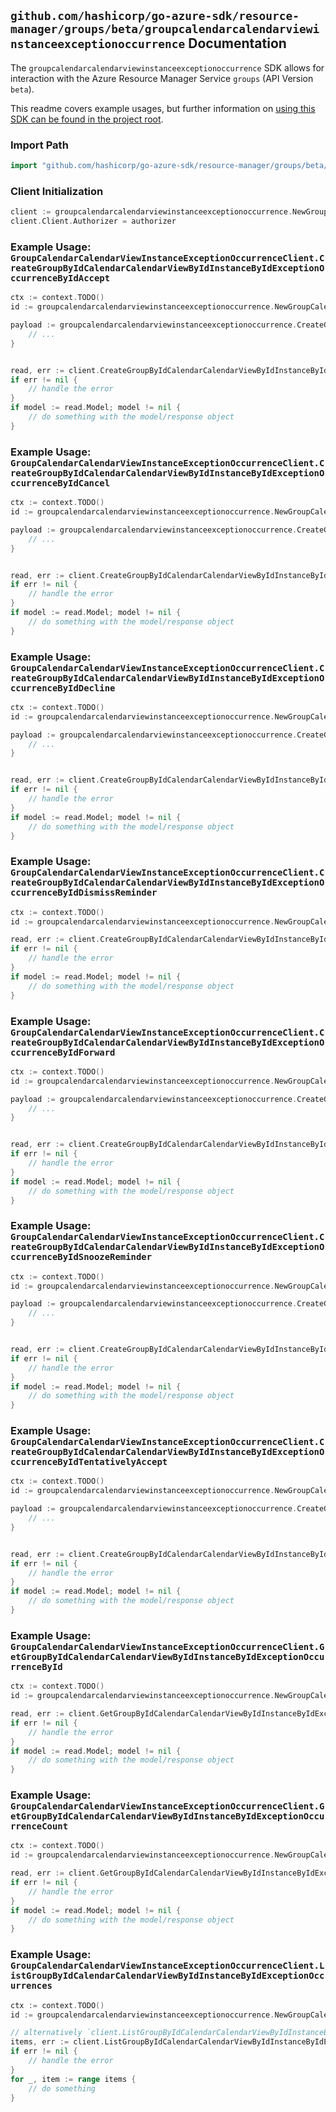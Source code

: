 
## `github.com/hashicorp/go-azure-sdk/resource-manager/groups/beta/groupcalendarcalendarviewinstanceexceptionoccurrence` Documentation

The `groupcalendarcalendarviewinstanceexceptionoccurrence` SDK allows for interaction with the Azure Resource Manager Service `groups` (API Version `beta`).

This readme covers example usages, but further information on [using this SDK can be found in the project root](https://github.com/hashicorp/go-azure-sdk/tree/main/docs).

### Import Path

```go
import "github.com/hashicorp/go-azure-sdk/resource-manager/groups/beta/groupcalendarcalendarviewinstanceexceptionoccurrence"
```


### Client Initialization

```go
client := groupcalendarcalendarviewinstanceexceptionoccurrence.NewGroupCalendarCalendarViewInstanceExceptionOccurrenceClientWithBaseURI("https://management.azure.com")
client.Client.Authorizer = authorizer
```


### Example Usage: `GroupCalendarCalendarViewInstanceExceptionOccurrenceClient.CreateGroupByIdCalendarCalendarViewByIdInstanceByIdExceptionOccurrenceByIdAccept`

```go
ctx := context.TODO()
id := groupcalendarcalendarviewinstanceexceptionoccurrence.NewGroupCalendarCalendarViewInstanceExceptionOccurrenceID("groupIdValue", "eventIdValue", "eventId1Value", "eventId2Value")

payload := groupcalendarcalendarviewinstanceexceptionoccurrence.CreateGroupByIdCalendarCalendarViewByIdInstanceByIdExceptionOccurrenceByIdAcceptRequest{
	// ...
}


read, err := client.CreateGroupByIdCalendarCalendarViewByIdInstanceByIdExceptionOccurrenceByIdAccept(ctx, id, payload)
if err != nil {
	// handle the error
}
if model := read.Model; model != nil {
	// do something with the model/response object
}
```


### Example Usage: `GroupCalendarCalendarViewInstanceExceptionOccurrenceClient.CreateGroupByIdCalendarCalendarViewByIdInstanceByIdExceptionOccurrenceByIdCancel`

```go
ctx := context.TODO()
id := groupcalendarcalendarviewinstanceexceptionoccurrence.NewGroupCalendarCalendarViewInstanceExceptionOccurrenceID("groupIdValue", "eventIdValue", "eventId1Value", "eventId2Value")

payload := groupcalendarcalendarviewinstanceexceptionoccurrence.CreateGroupByIdCalendarCalendarViewByIdInstanceByIdExceptionOccurrenceByIdCancelRequest{
	// ...
}


read, err := client.CreateGroupByIdCalendarCalendarViewByIdInstanceByIdExceptionOccurrenceByIdCancel(ctx, id, payload)
if err != nil {
	// handle the error
}
if model := read.Model; model != nil {
	// do something with the model/response object
}
```


### Example Usage: `GroupCalendarCalendarViewInstanceExceptionOccurrenceClient.CreateGroupByIdCalendarCalendarViewByIdInstanceByIdExceptionOccurrenceByIdDecline`

```go
ctx := context.TODO()
id := groupcalendarcalendarviewinstanceexceptionoccurrence.NewGroupCalendarCalendarViewInstanceExceptionOccurrenceID("groupIdValue", "eventIdValue", "eventId1Value", "eventId2Value")

payload := groupcalendarcalendarviewinstanceexceptionoccurrence.CreateGroupByIdCalendarCalendarViewByIdInstanceByIdExceptionOccurrenceByIdDeclineRequest{
	// ...
}


read, err := client.CreateGroupByIdCalendarCalendarViewByIdInstanceByIdExceptionOccurrenceByIdDecline(ctx, id, payload)
if err != nil {
	// handle the error
}
if model := read.Model; model != nil {
	// do something with the model/response object
}
```


### Example Usage: `GroupCalendarCalendarViewInstanceExceptionOccurrenceClient.CreateGroupByIdCalendarCalendarViewByIdInstanceByIdExceptionOccurrenceByIdDismissReminder`

```go
ctx := context.TODO()
id := groupcalendarcalendarviewinstanceexceptionoccurrence.NewGroupCalendarCalendarViewInstanceExceptionOccurrenceID("groupIdValue", "eventIdValue", "eventId1Value", "eventId2Value")

read, err := client.CreateGroupByIdCalendarCalendarViewByIdInstanceByIdExceptionOccurrenceByIdDismissReminder(ctx, id)
if err != nil {
	// handle the error
}
if model := read.Model; model != nil {
	// do something with the model/response object
}
```


### Example Usage: `GroupCalendarCalendarViewInstanceExceptionOccurrenceClient.CreateGroupByIdCalendarCalendarViewByIdInstanceByIdExceptionOccurrenceByIdForward`

```go
ctx := context.TODO()
id := groupcalendarcalendarviewinstanceexceptionoccurrence.NewGroupCalendarCalendarViewInstanceExceptionOccurrenceID("groupIdValue", "eventIdValue", "eventId1Value", "eventId2Value")

payload := groupcalendarcalendarviewinstanceexceptionoccurrence.CreateGroupByIdCalendarCalendarViewByIdInstanceByIdExceptionOccurrenceByIdForwardRequest{
	// ...
}


read, err := client.CreateGroupByIdCalendarCalendarViewByIdInstanceByIdExceptionOccurrenceByIdForward(ctx, id, payload)
if err != nil {
	// handle the error
}
if model := read.Model; model != nil {
	// do something with the model/response object
}
```


### Example Usage: `GroupCalendarCalendarViewInstanceExceptionOccurrenceClient.CreateGroupByIdCalendarCalendarViewByIdInstanceByIdExceptionOccurrenceByIdSnoozeReminder`

```go
ctx := context.TODO()
id := groupcalendarcalendarviewinstanceexceptionoccurrence.NewGroupCalendarCalendarViewInstanceExceptionOccurrenceID("groupIdValue", "eventIdValue", "eventId1Value", "eventId2Value")

payload := groupcalendarcalendarviewinstanceexceptionoccurrence.CreateGroupByIdCalendarCalendarViewByIdInstanceByIdExceptionOccurrenceByIdSnoozeReminderRequest{
	// ...
}


read, err := client.CreateGroupByIdCalendarCalendarViewByIdInstanceByIdExceptionOccurrenceByIdSnoozeReminder(ctx, id, payload)
if err != nil {
	// handle the error
}
if model := read.Model; model != nil {
	// do something with the model/response object
}
```


### Example Usage: `GroupCalendarCalendarViewInstanceExceptionOccurrenceClient.CreateGroupByIdCalendarCalendarViewByIdInstanceByIdExceptionOccurrenceByIdTentativelyAccept`

```go
ctx := context.TODO()
id := groupcalendarcalendarviewinstanceexceptionoccurrence.NewGroupCalendarCalendarViewInstanceExceptionOccurrenceID("groupIdValue", "eventIdValue", "eventId1Value", "eventId2Value")

payload := groupcalendarcalendarviewinstanceexceptionoccurrence.CreateGroupByIdCalendarCalendarViewByIdInstanceByIdExceptionOccurrenceByIdTentativelyAcceptRequest{
	// ...
}


read, err := client.CreateGroupByIdCalendarCalendarViewByIdInstanceByIdExceptionOccurrenceByIdTentativelyAccept(ctx, id, payload)
if err != nil {
	// handle the error
}
if model := read.Model; model != nil {
	// do something with the model/response object
}
```


### Example Usage: `GroupCalendarCalendarViewInstanceExceptionOccurrenceClient.GetGroupByIdCalendarCalendarViewByIdInstanceByIdExceptionOccurrenceById`

```go
ctx := context.TODO()
id := groupcalendarcalendarviewinstanceexceptionoccurrence.NewGroupCalendarCalendarViewInstanceExceptionOccurrenceID("groupIdValue", "eventIdValue", "eventId1Value", "eventId2Value")

read, err := client.GetGroupByIdCalendarCalendarViewByIdInstanceByIdExceptionOccurrenceById(ctx, id)
if err != nil {
	// handle the error
}
if model := read.Model; model != nil {
	// do something with the model/response object
}
```


### Example Usage: `GroupCalendarCalendarViewInstanceExceptionOccurrenceClient.GetGroupByIdCalendarCalendarViewByIdInstanceByIdExceptionOccurrenceCount`

```go
ctx := context.TODO()
id := groupcalendarcalendarviewinstanceexceptionoccurrence.NewGroupCalendarCalendarViewInstanceID("groupIdValue", "eventIdValue", "eventId1Value")

read, err := client.GetGroupByIdCalendarCalendarViewByIdInstanceByIdExceptionOccurrenceCount(ctx, id)
if err != nil {
	// handle the error
}
if model := read.Model; model != nil {
	// do something with the model/response object
}
```


### Example Usage: `GroupCalendarCalendarViewInstanceExceptionOccurrenceClient.ListGroupByIdCalendarCalendarViewByIdInstanceByIdExceptionOccurrences`

```go
ctx := context.TODO()
id := groupcalendarcalendarviewinstanceexceptionoccurrence.NewGroupCalendarCalendarViewInstanceID("groupIdValue", "eventIdValue", "eventId1Value")

// alternatively `client.ListGroupByIdCalendarCalendarViewByIdInstanceByIdExceptionOccurrences(ctx, id)` can be used to do batched pagination
items, err := client.ListGroupByIdCalendarCalendarViewByIdInstanceByIdExceptionOccurrencesComplete(ctx, id)
if err != nil {
	// handle the error
}
for _, item := range items {
	// do something
}
```
